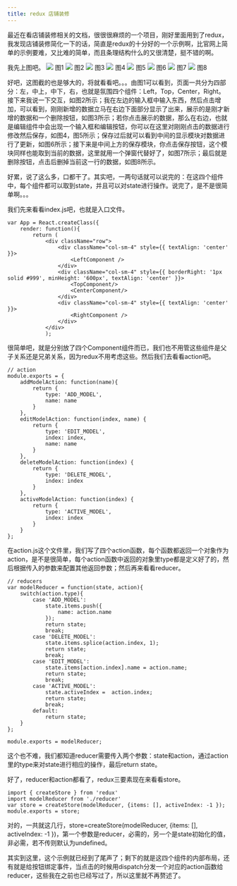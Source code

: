 ```yaml
---
title: redux 店铺装修
---
```


最近在看店铺装修相关的文档，很很很麻烦的一个项目，刚好里面用到了redux，我发现店铺装修简化一下的话，简直是redux的十分好的一个示例啊，比官网上简单的示例要难，又比难的简单，而且条理结构什么的又很清楚，挺不错的啊。

我先上图吧。
![](http://oatasl78l.bkt.clouddn.com/redux%20ex1.png)
图1
![](http://oatasl78l.bkt.clouddn.com/redux%20ex2.png)
图2
![](http://oatasl78l.bkt.clouddn.com/redux%20ex3.png)
图3
![](http://oatasl78l.bkt.clouddn.com/redux%20ex4.png)
图4
![](http://oatasl78l.bkt.clouddn.com/redux%20ex5.png)
图5
![](http://oatasl78l.bkt.clouddn.com/redux%20ex6.png)
图6
![](http://oatasl78l.bkt.clouddn.com/redux%20ex7.png)
图7
![](http://oatasl78l.bkt.clouddn.com/redux%20ex8.png)
图8

<!-- more -->

好吧，这图截的也是够大的，将就看看吧。。。由图1可以看到，页面一共分为四部分：左，中上，中下，右，也就是氛围四个组件：Left，Top，Center，Right。接下来我说一下交互，如图2所示；我在左边的输入框中输入东西，然后点击增加，可以看到，刚刚新增的数据立马在右边下面部分显示了出来，展示的是刚才新增的数据和一个删除按钮，如图3所示；若你点击展示的数据，那么在右边，也就是编辑组件中会出现一个输入框和编辑按钮，你可以在这里对刚刚点击的数据进行修改然后保存，如图4，图5所示；保存过后就可以看到中间的显示模块对数据进行了更新，如图6所示；接下来是中间上方的保存模块，你点击保存按钮，这个模块同样也能取到当前的数据，这里就用一个弹窗代替好了，如图7所示；最后就是删除按钮，点击后删掉当前这一行的数据，如图8所示。

好累，说了这么多，口都干了。其实吧，一两句话就可以说完的：在这四个组件中，每个组件都可以取到state，并且可以对state进行操作。说完了，是不是很简单啊。。。

我们先来看看index.js吧，也就是入口文件。

```
var App = React.createClass({
    render: function(){
        return (
            <div className="row">
                <div className="col-sm-4" style={{ textAlign: 'center' }}>
                    <LeftComponent />
                </div>
                <div className="col-sm-4" style={{ borderRight: '1px solid #999', minHeight: '600px', textAlign: 'center' }}>
                    <TopComponent/>
                    <CenterComponent/>
                </div>
                <div className="col-sm-4" style={{ textAlign: 'center' }}>
                    <RightComponent />
                </div>
            </div>            
            );            
```

很简单吧，就是分别放了四个Component组件而已，我们也不用管这些组件是父子关系还是兄弟关系，因为redux不用考虑这些。然后我们去看看action吧。

```
// action 
module.exports = {
	addModelAction: function(name){
	    return {
	        type: 'ADD_MODEL',
	        name: name
	    }
	},
	editModelAction: function(index, name) {
		return {
			type: 'EDIT_MODEL',
			index: index,
			name: name
		}
	},
	deleteModelAction: function(index) {
		return {
			type: 'DELETE_MODEL',
			index: index
		}
	},
	activeModelAction: function(index) {
		return {
			type: 'ACTIVE_MODEL',
			index: index
		}
	}
};
```

在action.js这个文件里，我们写了四个action函数，每个函数都返回一个对象作为action，是不是很简单，每个action函数中返回的对象里type都是定义好了的，然后根据传入的参数来配置其他返回参数；然后再来看看reducer。

```
// reducers
var modelReducer = function(state, action){
    switch(action.type){
        case 'ADD_MODEL':
            state.items.push({
                name: action.name
            });
            return state;
            break;
        case 'DELETE_MODEL':
        	state.items.splice(action.index, 1);
            return state;
            break;
        case 'EDIT_MODEL':
        	state.items[action.index].name = action.name;
            return state;
            break;
        case 'ACTIVE_MODEL':
            state.activeIndex =  action.index; 
            return state;
            break;
        default:
            return state;
    }
};

module.exports = modelReducer;
```
这个也不难，我们都知道reducer需要传入两个参数：state和action，通过action里的type来对state进行相应的操作，最后return state。

好了，reducer和action都看了，redux三要素现在来看看store。

```
import { createStore } from 'redux'
import modelReducer from './reducer'
var store = createStore(modelReducer, {items: [], activeIndex: -1 });
module.exports = store;
```
对的，一共就这几行，store=createStore(modelReducer, {items: [], activeIndex: -1 })，第一个参数是reducer，必需的，另一个是state初始化的值，非必需，若不传则默认为undefined。

其实到这里，这个示例就已经到了尾声了；剩下的就是这四个组件的内部布局，还有就是给按钮绑定事件，当点击的时候用dispatch分发一个对应的action函数给reducer，这些我在之前也已经写过了，所以这里就不再赘述了。

